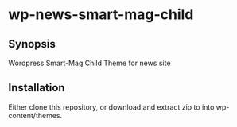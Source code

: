# wp-news-smart-mag-child

## Synopsis

Wordpress Smart-Mag Child Theme for news site

## Installation

Either clone this repository, or download and extract zip to into wp-content/themes.
